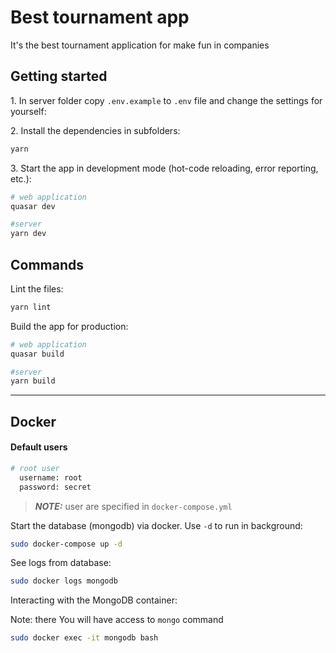 # Best tournament app

It's the best tournament application for make fun in companies

## Getting started

1\. In server folder copy `.env.example` to `.env` file and change the settings for yourself:

2\. Install the dependencies in subfolders:

```bash
yarn
```

3\. Start the app in development mode (hot-code reloading, error reporting, etc.):

```bash
# web application
quasar dev

#server
yarn dev
```

## Commands

Lint the files:

```bash
yarn lint
```

Build the app for production:

```bash
# web application
quasar build

#server
yarn build
```

---

## Docker

#### Default users

```bash
# root user
  username: root
  password: secret
```

> **_NOTE:_** user are specified in `docker-compose.yml`

Start the database (mongodb) via docker. Use `-d` to run in background:

```bash
sudo docker-compose up -d
```

See logs from database:

```bash
sudo docker logs mongodb
```

Interacting with the MongoDB container:

Note: there You will have access to `mongo` command

```bash
sudo docker exec -it mongodb bash
```
